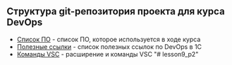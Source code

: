 ## Структура git-репозитория проекта для курса DevOps

* [Список ПО](./doc/software.md) - список ПО, которое используется в ходе курса
* [Полезные ссылки](./doc/links.md) - список полезных ссылок по DevOps в 1С
* [Команды VSC](./doc/VSC.md) - расширение и команды VSC
"# lesson9_p2" 
